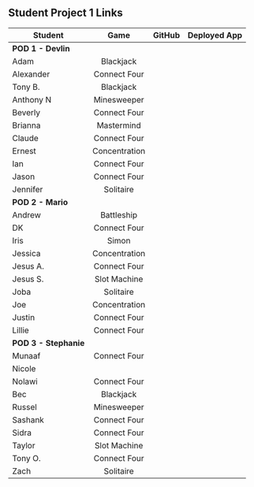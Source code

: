 ## Student Project 1 Links

| Student | Game | GitHub | Deployed App |
|---|:---:|:---:|:---:|
| **POD 1 - Devlin** |  |  |  |
| Adam | Blackjack |  |  |
| Alexander | Connect Four |  |  |
| Tony B. | Blackjack |  |  |
| Anthony N | Minesweeper |  |  |
| Beverly | Connect Four |  |  |
| Brianna | Mastermind |  |  |
| Claude | Connect Four |  |  |
| Ernest | Concentration |  |  |
| Ian | Connect Four |  |  |
| Jason | Connect Four |  |  |
| Jennifer | Solitaire |  |  |
| **POD 2 - Mario** |  |  |  |
| Andrew | Battleship |  |  |
| DK | Connect Four |  |  |
| Iris | Simon |  |  |
| Jessica | Concentration |  |  |
| Jesus A. | Connect Four |  |  |
| Jesus S. | Slot Machine |  |  |
| Joba | Solitaire |  |  |
| Joe | Concentration |  |  |
| Justin | Connect Four |  |  |
| Lillie | Connect Four |  |  |
| **POD 3 - Stephanie** |  |  |  |
| Munaaf | Connect Four |  |  |
| Nicole |  |  |  |
| Nolawi | Connect Four |  |  |
| Bec | Blackjack |  |  |
| Russel | Minesweeper |  |  |
| Sashank | Connect Four |  |  |
| Sidra | Connect Four |  |  |
| Taylor | Slot Machine |  |  |
| Tony O. | Connect Four |  |  |
| Zach | Solitaire |  |  |

